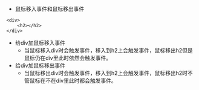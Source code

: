 * 鼠标移入事件和鼠标移出事件
```
<div>
    <h2></h2>
</div>
```
* 给div加鼠标移入事件
    - 当鼠标移入div时会触发事件，移入到h2上会触发事件，鼠标移出h2但是鼠标仍在div里此时依然会触发事件。
* 给div加鼠标移出事件
    - 当鼠标移出div时会触发事件，移入到h2上会触发事件，鼠标移出h2时不管鼠标在不在div里此时都会触发事件。
